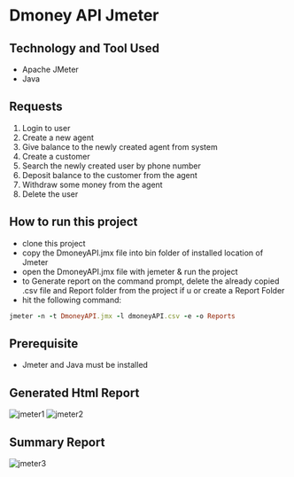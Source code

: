 # Dmoney API Jmeter

## Technology and Tool Used
- Apache JMeter
- Java

## Requests
1. Login to user
2. Create a new agent
3. Give balance to the newly created agent from system
4. Create a customer
5. Search the newly created user by phone number
6. Deposit balance to the customer from the agent
7. Withdraw some money from the agent
8. Delete the user

## How to run this project
- clone this project
- copy the DmoneyAPI.jmx file into bin folder of installed location of Jmeter
- open the DmoneyAPI.jmx file with jemeter & run the project
- to Generate report on the command prompt, delete the already copied .csv file and Report folder from the project if u or create a Report Folder
- hit the following command:

```ruby
jmeter -n -t DmoneyAPI.jmx -l dmoneyAPI.csv -e -o Reports
```

## Prerequisite
- Jmeter and Java must be installed

## Generated Html Report
![jmeter1](https://user-images.githubusercontent.com/58912515/215279120-4eb97d74-059d-487e-917b-30caa4733596.png)
![jmeter2](https://user-images.githubusercontent.com/58912515/215279126-6b785914-7bc6-4889-acc9-42058f7ac4b0.png)

## Summary Report
![jmeter3](https://user-images.githubusercontent.com/58912515/215279129-7c02ad6c-1bb2-472c-9da5-af57c280adb6.png)

